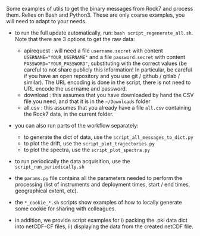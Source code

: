 Some examples of utils to get the binary messages from Rock7 and process them. Relies on Bash and Python3. These are only coarse examples, you will need to adapt to your needs.

- to run the full update automatically, run: ```bash script_regenerate_all.sh```. Note that there are 3 options to get the raw data:
  - apirequest : will need a file ```username.secret``` with content ```USERNAME="YOUR_USERNAME"``` and a file ```password.secret``` with content ```PASSWORD="YOUR_PASSWORD"```, substituting with the correct values (be careful to not share publicly this information! In particular, be careful if you have an open repository and you use git / github / gitlab / similar). The URL encoding is done in the script, there is not need to URL encode the username and password.
  - download : this assumes that you have downloaded by hand the CSV file you need, and that it is in the ```~/Downloads``` folder
  - all.csv : this assumes that you already have a file ```all.csv``` containing the Rock7 data, in the current folder.

- you can also run parts of the workflow separately:
  - to generate the dict of data, use the ```script_all_messages_to_dict.py```
  - to plot the drift, use the ```script_plot_trajectories.py```
  - to plot the spectra, use the ```script_plot_spectra.py```

- to run periodically the data acquisition, use the ```script_run_periodically.sh```

- the ```params.py``` file contains all the parameters needed to perform the processing (list of instruments and deployment times, start / end times, geographical extent, etc).

- the ```*_cookie_*.sh``` scripts show examples of how to locally generate some cookie for sharing with colleagues.

- in addition, we provide script examples for i) packing the .pkl data dict into netCDF-CF files, ii) displaying the data from the created netCDF file.
